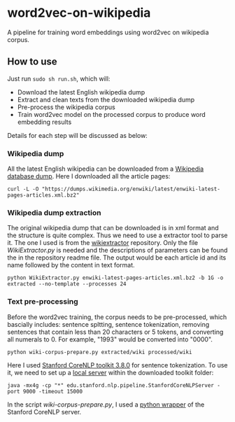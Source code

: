 # word2vec-on-wikipedia
A pipeline for training word embeddings using word2vec on wikipedia corpus.

## How to use
Just run `sudo sh run.sh`, which will:

* Download the latest English wikipedia dump
* Extract and clean texts from the downloaded wikipedia dump
* Pre-process the wikipedia corpus
* Train word2vec model on the processed corpus to produce word embedding results

Details for each step will be discussed as below:

### Wikipedia dump

All the latest English wikipedia can be downloaded from a [Wikipedia database dump](https://dumps.wikimedia.org/enwiki/latest). Here I downloaded all the article pages:

```
curl -L -O "https://dumps.wikimedia.org/enwiki/latest/enwiki-latest-pages-articles.xml.bz2"
```

### Wikipedia dump extraction

The original wikipedia dump that can be downloaded is in xml format and the structure is quite complex. Thus we need to use a extractor tool to parse it. The one I used is from the [wikiextractor](https://github.com/attardi/wikiextractor) repository. Only the file *WikiExtractor.py* is needed and the descriptions of parameters can be found the in the repository readme file. The output would be each article id and its name followed by the content in text format.

```
python WikiExtractor.py enwiki-latest-pages-articles.xml.bz2 -b 1G -o extracted --no-template --processes 24
```

### Text pre-processing

Before the word2vec training, the corpus needs to be pre-processed, which bascially includes: sentence spltting, sentence tokenization, removing sentences that contain less than 20 characters or 5 tokens, and converting all numerals to 0. For example, "1993" would be converted into "0000". 

```
python wiki-corpus-prepare.py extracted/wiki processed/wiki
```

Here I used [Stanford CoreNLP toolkit 3.8.0](https://stanfordnlp.github.io/CoreNLP/index.html#download) for sentence tokenization. To use it, we need to set up a [local server]((https://stanfordnlp.github.io/CoreNLP/corenlp-server.html)) within the downloaded toolkit folder:

```
java -mx4g -cp "*" edu.stanford.nlp.pipeline.StanfordCoreNLPServer -port 9000 -timeout 15000
```

In the script *wiki-corpus-prepare.py*, I used a [python wrapper](https://github.com/smilli/py-corenlp) of the Stanford CoreNLP server. 
